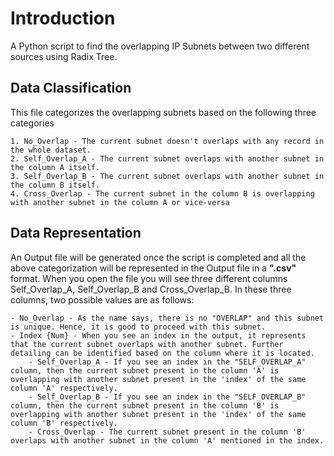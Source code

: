 # Introduction

A Python script to find the overlapping IP Subnets between two different sources using Radix Tree.

## Data Classification

This file categorizes the overlapping subnets based on the following three categories

    1. No_Overlap - The current subnet doesn't overlaps with any record in the whole dataset.
    2. Self_Overlap_A - The current subnet overlaps with another subnet in the column A itself.
    3. Self_Overlap_B - The current subnet overlaps with another subnet in the column B itself.
    4. Cross_Overlap - The current subnet in the column B is overlapping with another subnet in the column A or vice-versa
  
## Data Representation

An Output file will be generated once the script is completed and all the above categorization will be represented in the Output file in a **".csv"** format. When you open the file you will see three different columns Self_Overlap_A, Self_Overlap_B and Cross_Overlap_B. In these three columns, two possible values are as follows:

    - No_Overlap - As the name says, there is no "OVERLAP" and this subnet is unique. Hence, it is good to proceed with this subnet.
    - Index {Num} - When you see an index in the output, it represents that the current subnet overlaps with another subnet. Further detailing can be identified based on the column where it is located.
        - Self_Overlap_A - If you see an index in the "SELF_OVERLAP_A" column, then the current subnet present in the column 'A' is overlapping with another subnet present in the 'index' of the same column 'A' respectively.
        - Self_Overlap_B - If you see an index in the "SELF_OVERLAP_B" column, then the current subnet present in the column 'B' is overlapping with another subnet present in the 'index' of the same column 'B' respectively.
        - Cross_Overlap - The current subnet present in the column 'B' overlaps with another subnet in the column 'A' mentioned in the index.
